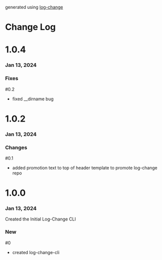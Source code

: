 generated using [log-change](https://github.com/diltdicker/log-change)
# Change Log

# 1.0.4

### Jan 13, 2024

### Fixes

#0.2
 - fixed __dirname bug

# 1.0.2

### Jan 13, 2024

### Changes

#0.1
 - added promotion text to top of header template to promote log-change repo
# 1.0.0

### Jan 13, 2024

Created the Initial Log-Change CLI

### New

#0
 - created log-change-cli

